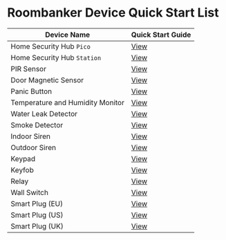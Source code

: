 # Roombanker Device Quick Start List  

| Device Name | Quick Start Guide  |
|-----|-----|
| Home Security Hub `Pico` | [View](https://wiki.roombanker.com/hub/home-security-hub-pico/quick-start-guide) |
| Home Security Hub `Station` | [View](https://wiki.roombanker.com/hub/home-security-hub-station/quick-start-guide) |
| PIR Sensor | [View](https://wiki.roombanker.com/motion-sensor/pir-sensor/quick-start-guide) |
| Door Magnetic Sensor | [View](https://wiki.roombanker.com/door-sensor/door-magnetic-sensor/quick-start-guide) |
| Panic Button | [View](https://wiki.roombanker.com/panic-button/panic-button/quick-start-guide) |
| Temperature and Humidity Monitor | [View](https://wiki.roombanker.com/environmental-monitoring-sensor/temperature-humidity-monitor/quick-start-guide) |
| Water Leak Detector | [View](https://wiki.roombanker.com/environmental-monitoring-sensor/water-leak-detector/quick-start-guide) |
| Smoke Detector | [View](https://wiki.roombanker.com/environmental-monitoring-sensor/smoke-sensor/quick-start-guide) |
| Indoor Siren | [View](https://wiki.roombanker.com/alarm-siren/indoor-siren/quick-start-guide) |
| Outdoor Siren | [View](https://wiki.roombanker.com/alarm-siren/outdoor-siren/quick-start-guide) |
| Keypad | [View](https://wiki.roombanker.com/control-device/keypad/quick-start-guide) |
| Keyfob | [View](https://wiki.roombanker.com/control-device/keyfob/quick-start-guide) |
| Relay | [View](https://wiki.roombanker.com/automation-device/relay/quick-start-guide) |
| Wall Switch | [View](https://wiki.roombanker.com/automation-device/wall-switch/quick-start-guide) |
| Smart Plug (EU) | [View](https://wiki.roombanker.com/automation-device/smart-plug-eu/quick-start-guide) |
| Smart Plug (US) | [View](https://wiki.roombanker.com/automation-device/smart-plug-us/quick-start-guide) |
| Smart Plug (UK) | [View](https://wiki.roombanker.com/automation-device/smart-plug-uk/quick-start-guide) |